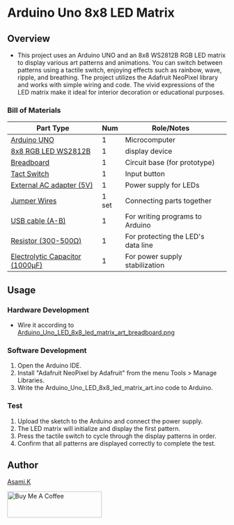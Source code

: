 # Arduino Uno 8x8 LED Matrix

## Overview

- This project uses an Arduino UNO and an 8x8 WS2812B RGB LED matrix to display various art patterns and animations. You can switch between patterns using a tactile switch, enjoying effects such as rainbow, wave, ripple, and breathing. The project utilizes the Adafruit NeoPixel library and works with simple wiring and code. The vivid expressions of the LED matrix make it ideal for interior decoration or educational purposes.


### Bill of Materials

| Part Type                                                                  | Num   | Role/Notes                         |     |
| -------------------------------------------------------------------------- | ----- | ---------------------------------- | --- |
| [Arduino UNO](https://amzn.to/44nRXEA)                    | 1     | Microcomputer                      |     |
| [8x8 RGB LED WS2812B](https://amzn.to/44cSo3p)            | 1     | display device                     |     |
| [Breadboard](https://amzn.to/40bMzlk)                     | 1     | Circuit base (for prototype)       |     |
| [Tact Switch](https://amzn.to/3T0gNUF)                    | 1     | Input button                       |     |
| [External AC adapter (5V)](https://amzn.to/4jZEIyu)       | 1     | Power supply for LEDs              |     |
| [Jumper Wires](https://amzn.to/45voWYC)                   | 1 set | Connecting parts together          |     |
| [USB cable (A-B)](https://amzn.to/407P2xg)                | 1     | For writing programs to Arduino    |     |
| [Resistor (300-500Ω)](https://amzn.to/4kMejW2)            | 1     | For protecting the LED's data line |     |
| [Electrolytic Capacitor (1000µF)](https://amzn.to/45ZOWLQ)| 1     | For power supply stabilization     |     |

<!-- ## Requirement -->

## Usage

### Hardware Development

-  Wire it according to [Arduino_Uno_LED_8x8_led_matrix_art_breadboard.png](Arduino_Uno_8x8_led_matrix\diagrams\Fritzing\Arduino_Uno_LED_8x8_led_matrix_art_breadboard.png)

### Software Development

1. Open the Arduino IDE.
2. Install "Adafruit NeoPixel by Adafruit" from the menu Tools > Manage Libraries.
3. Write the Arduino_Uno_LED_8x8_led_matrix_art.ino code to Arduino.

### Test

1. Upload the sketch to the Arduino and connect the power supply.
2. The LED matrix will initialize and display the first pattern.
3. Press the tactile switch to cycle through the display patterns in order.
4. Confirm that all patterns are displayed correctly to complete the test.


<!-- ## Features -->

<!-- ## Directory 

<!-- ## Reference -->


## Author

[Asami.K](https://asami.tokyo/)

<a href="https://www.buymeacoffee.com/asamiile" target="_blank"><img src="https://cdn.buymeacoffee.com/buttons/v2/default-yellow.png" alt="Buy Me A Coffee" style="height: 60px !important;width: 217px !important;" ></a>
